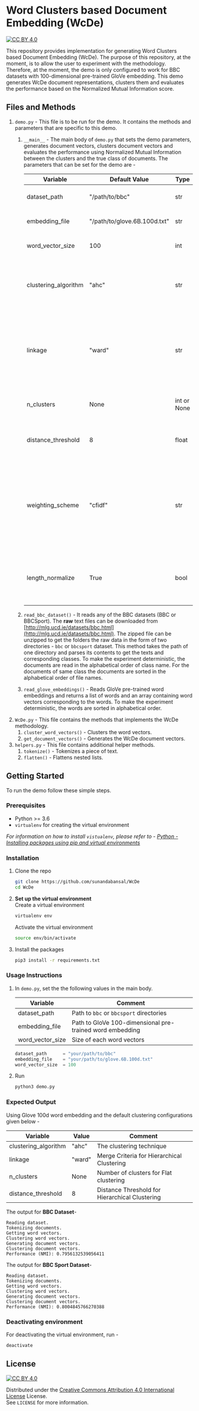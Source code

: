 # Word Clusters based Document Embedding (WcDe)

[![CC BY 4.0][license-shield]][license-url]

This repository provides implementation for generating Word Clusters based Document Embedding (WcDe). The purpose of this repository, at the moment, is to allow the user to experiment with the methodology. Therefore, at the moment, the demo is only configured to work for BBC datasets with 100-dimensional pre-trained GloVe embedding. This demo generates WcDe document representations, clusters them and evaluates the performance based on the Normalized Mutual Information score.

## Files and Methods
1. `demo.py` - This file is to be run for the demo. It contains the methods and parameters that are specific to this demo. 
    1. `__main__` - The main body of `demo.py` that sets the demo parameters, generates document vectors, clusters document vectors and evaluates the performance using Normalized Mutual Information between the clusters and the true class of documents. The parameters that can be set for the demo are - 
 
        | Variable             | Default Value                | Type        | Comment                                                                                                      |
        |----------------------|------------------------------|-------------|--------------------------------------------------------------------------------------------------------------|
        | dataset_path         | "/path/to/bbc"               | str         | Path to `bbc` or `bbcsport` directories                                                                      |
        | embedding_file       | "/path/to/glove.6B.100d.txt" | str         | Word embedding to be used                                                                                    |
        | word_vector_size     | 100                          | int         | Size of each word vectors                                                                                    |
        | clustering_algorithm | "ahc"                        | str         | The clustering technique. Acceptable values are - "ahc", "kmeans".                                           |
        | linkage              | "ward"                       | str         | Merge Criteria for Hierarchical Clustering. Acceptable values are - "ward", "complete", "average", "single". |
        | n_clusters           | None                         | int or None | Number of clusters for Flat clustering                                                                       |
        | distance_threshold   | 8                            | float       | Distance Threshold for Hierarchical Clustering                                                               |
        | weighting_scheme     | "cfidf"                      | str         | The weighting scheme to be used to calculate score of word cluster in the document. Acceptable values are    |
        | length_normalize     | True                         | bool        | Whether to length normalize the WcDe document vector or not                                                  |
    2. `read_bbc_dataset()` - It reads any of the BBC datasets (BBC or BBCSport). The __raw__ text files can be downloaded from [http://mlg.ucd.ie/datasets/bbc.html](http://mlg.ucd.ie/datasets/bbc.html). The zipped file can be unzipped to get the folders the raw data in the form of two directories - `bbc` or `bbcsport` dataset. This method takes the path of one directory and parses its contents to get the texts and corresponding classes. To make the experiment deterministic, the documents are read in the alphabetical order of class name. For the documents of same class the documents are sorted in the alphabetical order of file names.
    3. `read_glove_embeddings()` - Reads GloVe pre-trained word embeddings and returns a list of words and an array containing word vectors corresponding to the words. To make the experiment deterministic, the words are sorted in alphabetical order.
1. `WcDe.py` - This file contains the methods that implements the WcDe methodology.
    1. `cluster_word_vectors()` - Clusters the word vectors.
    2. `get_document_vectors()` - Generates the WcDe document vectors.
1. `helpers.py` - This file contains additional helper methods.
    1. `tokenize()` - Tokenizes a piece of text.
    2. `flatten()` - Flattens nested lists.



## Getting Started
To run the demo follow these simple steps.

### Prerequisites

* Python >= 3.6
* `virtualenv` for creating the virtual environment

*For information on how to install `vistualenv`, please refer to - [Python - Installing packages using pip and virtual environments](https://packaging.python.org/guides/installing-using-pip-and-virtual-environments/)*

### Installation

1. Clone the repo
   ```sh
   git clone https://github.com/sunandabansal/WcDe
   cd WcDe
   ```
2. __Set up the virtual environment__  
   Create a virtual environment
    ```sh
    virtualenv env
    ```
   Activate the virtual environment
    ```sh
    source env/bin/activate
    ```
3. Install the packages
    ```sh
    pip3 install -r requirements.txt
    ```
   

### Usage Instructions

1. In `demo.py`, set the the following values in the main body. 

    | Variable          | Comment                                                   |
    |-------------------|-----------------------------------------------------------|
    | dataset_path      | Path to `bbc` or `bbcsport` directories                   |
    | embedding_file    | Path to GloVe 100-dimensional pre-trained word embedding  |
    | word_vector_size  | Size of each word vectors                                 |
    
    ```py
    dataset_path      = "your/path/to/bbc"
    embedding_file    = "your/path/to/glove.6B.100d.txt"
    word_vector_size  = 100
    ```
2. Run
    ```sh
    python3 demo.py
    ```
    
### Expected Output

Using Glove 100d word embedding and the default clustering configurations given below -

| Variable             | Value  | Comment                                        |
|----------------------|--------|------------------------------------------------|
| clustering_algorithm | "ahc"  | The clustering technique                       |
| linkage              | "ward" | Merge Criteria for Hierarchical Clustering     |
| n_clusters           | None   | Number of clusters for Flat clustering         |
| distance_threshold   | 8      | Distance Threshold for Hierarchical Clustering |

The output for __BBC Dataset__-

```
Reading dataset.
Tokenizing documents.
Getting word vectors.
Clustering word vectors.
Generating document vectors.
Clustering document vectors.
Performance (NMI): 0.7956132539056411
```
The output for __BBC Sport Dataset__-

```
Reading dataset.
Tokenizing documents.
Getting word vectors.
Clustering word vectors.
Generating document vectors.
Clustering document vectors.
Performance (NMI): 0.8004845766270388
```

### Deactivating environment
For deactivating the virtual environment, run -
```sh
deactivate
```


## License

[![CC BY 4.0][license-shield]][license-url]

Distributed under the [Creative Commons Attribution 4.0 International License][cc-by] License.  
See `LICENSE` for more information.

[cc-by]: http://creativecommons.org/licenses/by/4.0/
[cc-by-image]: https://i.creativecommons.org/l/by/4.0/88x31.png
[cc-by-shield]: https://img.shields.io/badge/License-CC%20BY%204.0-lightgrey.svg

[license-shield]: https://img.shields.io/badge/License-CC%20BY%204.0-informational.svg?style=for-the-badge
[license-url]: https://github.com/sunandabansal/WcDe/LICENSE
